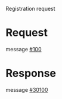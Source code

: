 Registration request

# Request
message [#100](../../proto/README.md#action_100)

# Response
message [#30100](../../proto/README.md#action_30100)